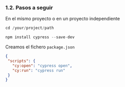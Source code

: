### 1.2. Pasos a seguir

En el mismo proyecto o en un proyecto independiente
```typescript
cd /your/project/path

npm install cypress --save-dev
```
Creamos el fichero `package.json`
```json
{
 "scripts": {
   "cy:open": "cypress open",
   "cy:run": "cypress run"
 }
}
```